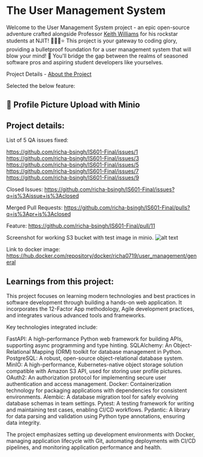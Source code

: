 # The User Management System

Welcome to the User Management System project - an epic open-source adventure crafted alongside Professor [Keith Williams](https://github.com/kaw393939) for his rockstar students at NJIT! 🏫👨‍🏫⭐ This project is your gateway to coding glory, providing a bulletproof foundation for a user management system that will blow your mind! 🤯 You'll bridge the gap between the realms of seasoned software pros and aspiring student developers like yourselves.

Project Details - [About the Project](about.md)

Selected the below feature:

## 🌄 Profile Picture Upload with Minio

## Project details:

List of 5 QA issues fixed:

https://github.com/richa-bsingh/IS601-Final/issues/1
https://github.com/richa-bsingh/IS601-Final/issues/3
https://github.com/richa-bsingh/IS601-Final/issues/5
https://github.com/richa-bsingh/IS601-Final/issues/7
https://github.com/richa-bsingh/IS601-Final/issues/9

Closed Issues: https://github.com/richa-bsingh/IS601-Final/issues?q=is%3Aissue+is%3Aclosed

Merged Pull Requests: https://github.com/richa-bsingh/IS601-Final/pulls?q=is%3Apr+is%3Aclosed

Feature: https://github.com/richa-bsingh/IS601-Final/pull/11

Screenshot for working S3 bucket with test image in minio.
![alt text](<Screenshot 2024-05-05 at 10.16.31 PM.png>)

Link to docker image: https://hub.docker.com/repository/docker/richa0719/user_management/general

## Learnings from this project:

This project focuses on learning modern technologies and best practices in software development through building a hands-on web application. It incorporates the 12-Factor App methodology, Agile development practices, and integrates various advanced tools and frameworks.

Key technologies integrated include:

FastAPI: A high-performance Python web framework for building APIs, supporting async programming and type hinting.
SQLAlchemy: An Object-Relational Mapping (ORM) toolkit for database management in Python.
PostgreSQL: A robust, open-source object-relational database system.
MinIO: A high-performance, Kubernetes-native object storage solution compatible with Amazon S3 API, used for storing user profile pictures.
OAuth2: An authorization protocol for implementing secure user authentication and access management.
Docker: Containerization technology for packaging applications with dependencies for consistent environments.
Alembic: A database migration tool for safely evolving database schemas in team settings.
Pytest: A testing framework for writing and maintaining test cases, enabling CI/CD workflows.
Pydantic: A library for data parsing and validation using Python type annotations, ensuring data integrity.

The project emphasizes setting up development environments with Docker, managing application lifecycle with Git, automating deployments with CI/CD pipelines, and monitoring application performance and health.
